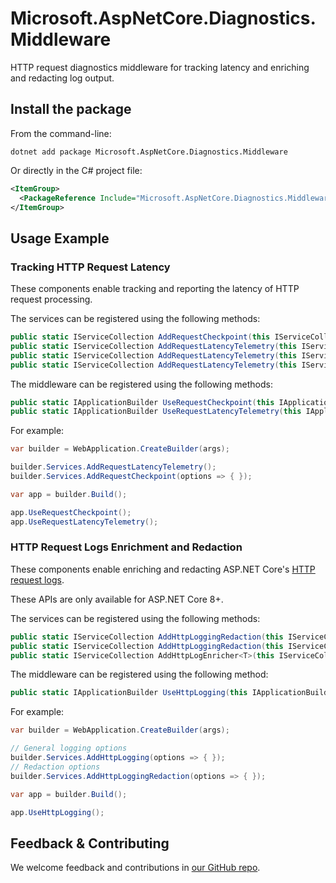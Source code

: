 # Microsoft.AspNetCore.Diagnostics.Middleware

HTTP request diagnostics middleware for tracking latency and enriching and redacting log output.

## Install the package

From the command-line:

```console
dotnet add package Microsoft.AspNetCore.Diagnostics.Middleware
```

Or directly in the C# project file:

```xml
<ItemGroup>
  <PackageReference Include="Microsoft.AspNetCore.Diagnostics.Middleware" Version="[CURRENTVERSION]" />
</ItemGroup>
```

## Usage Example

### Tracking HTTP Request Latency

These components enable tracking and reporting the latency of HTTP request processing.

The services can be registered using the following methods:

```csharp
public static IServiceCollection AddRequestCheckpoint(this IServiceCollection services)
public static IServiceCollection AddRequestLatencyTelemetry(this IServiceCollection services)
public static IServiceCollection AddRequestLatencyTelemetry(this IServiceCollection services, Action<RequestLatencyTelemetryOptions> configure)
public static IServiceCollection AddRequestLatencyTelemetry(this IServiceCollection services, IConfigurationSection section)
```

The middleware can be registered using the following methods:

```csharp
public static IApplicationBuilder UseRequestCheckpoint(this IApplicationBuilder builder)
public static IApplicationBuilder UseRequestLatencyTelemetry(this IApplicationBuilder builder)
```

For example:

```csharp
var builder = WebApplication.CreateBuilder(args);

builder.Services.AddRequestLatencyTelemetry();
builder.Services.AddRequestCheckpoint(options => { });

var app = builder.Build();

app.UseRequestCheckpoint();
app.UseRequestLatencyTelemetry();
```

### HTTP Request Logs Enrichment and Redaction

These components enable enriching and redacting ASP.NET Core's [HTTP request logs](https://learn.microsoft.com/aspnet/core/fundamentals/http-logging/).

These APIs are only available for ASP.NET Core 8+.

The services can be registered using the following methods:

```csharp
public static IServiceCollection AddHttpLoggingRedaction(this IServiceCollection services, Action<HeaderParsingOptions>? configure = null);
public static IServiceCollection AddHttpLoggingRedaction(this IServiceCollection services, IConfigurationSection section);
public static IServiceCollection AddHttpLogEnricher<T>(this IServiceCollection services)
```

The middleware can be registered using the following method:

```csharp
public static IApplicationBuilder UseHttpLogging(this IApplicationBuilder builder);
```

For example:

```csharp
var builder = WebApplication.CreateBuilder(args);

// General logging options
builder.Services.AddHttpLogging(options => { });
// Redaction options
builder.Services.AddHttpLoggingRedaction(options => { });

var app = builder.Build();

app.UseHttpLogging();
```

## Feedback & Contributing

We welcome feedback and contributions in [our GitHub repo](https://github.com/dotnet/extensions).
